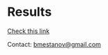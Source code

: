 # Results

[Check this link](https://docs.google.com/spreadsheets/d/11dI6VsYb7SJbiGEjoZ_IFe0bSsTa7lBllyUs2hVrI2Q/edit?usp=sharing#gid=1066109504)

Contact: bmestanov@gmail.com
